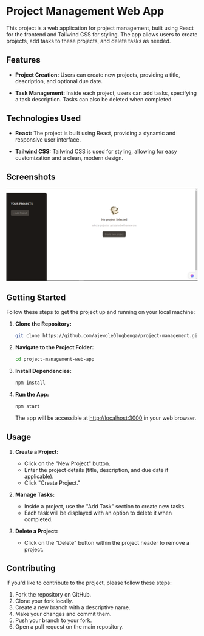 # Project Management Web App

This project is a web application for project management, built using React for the frontend and Tailwind CSS for styling. The app allows users to create projects, add tasks to these projects, and delete tasks as needed.

## Features

- **Project Creation:** Users can create new projects, providing a title, description, and optional due date.

- **Task Management:** Inside each project, users can add tasks, specifying a task description. Tasks can also be deleted when completed.

## Technologies Used

- **React:** The project is built using React, providing a dynamic and responsive user interface.

- **Tailwind CSS:** Tailwind CSS is used for styling, allowing for easy customization and a clean, modern design.

## Screenshots

![Project Management App](/project-managment.png)

## Getting Started

Follow these steps to get the project up and running on your local machine:

1. **Clone the Repository:**
   ```bash
   git clone https://github.com/ajewoleOlugbenga/project-management.git
   ```

2. **Navigate to the Project Folder:**
   ```bash
   cd project-management-web-app
   ```

3. **Install Dependencies:**
   ```bash
   npm install
   ```

4. **Run the App:**
   ```bash
   npm start
   ```

   The app will be accessible at [http://localhost:3000](http://localhost:3000) in your web browser.

## Usage

1. **Create a Project:**
   - Click on the "New Project" button.
   - Enter the project details (title, description, and due date if applicable).
   - Click "Create Project."

2. **Manage Tasks:**
   - Inside a project, use the "Add Task" section to create new tasks.
   - Each task will be displayed with an option to delete it when completed.

3. **Delete a Project:**
   - Click on the "Delete" button within the project header to remove a project.

## Contributing

If you'd like to contribute to the project, please follow these steps:

1. Fork the repository on GitHub.
2. Clone your fork locally.
3. Create a new branch with a descriptive name.
4. Make your changes and commit them.
5. Push your branch to your fork.
6. Open a pull request on the main repository.

